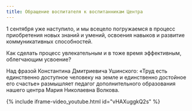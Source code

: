 ```yaml
---
title: Обращение воспитателя к воспитанникам Центра
---
```

1 сентября уже наступило, и мы всецело погружаемся в процесс приобретения новых знаний и умений, освоения навыков
и развитие коммуникативных способностей.

Как сделать процесс увлекательным и в тоже время эффективным, облегчающим усвоение?

<!--more-->
Над фразой Константина Дмитриевича Ушинского: «Труд есть единственно доступное человеку на земле и единственно достойное
его счастье» размышляет педагог дополнительного образования нашего центра Мария Николаевна Волкова.

{% include iframe-video_youtube.html id="vHAXuggkQ2s" %}
